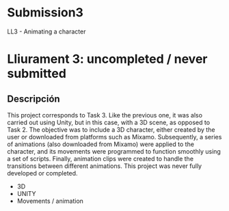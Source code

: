 # Submission3
LL3 - Animating a character
# Lliurament 3: uncompleted / never submitted
## Descripción
This project corresponds to Task 3. Like the previous one, it was also carried out using Unity, but in this case, with a 3D scene, as opposed to Task 2. The objective was to include a 3D character, either created by the user or downloaded from platforms such as Mixamo. Subsequently, a series of animations (also downloaded from Mixamo) were applied to the character, and its movements were programmed to function smoothly using a set of scripts. Finally, animation clips were created to handle the transitions between different animations. This project was never fully developed or completed.
* 3D
* UNITY
* Movements / animation


